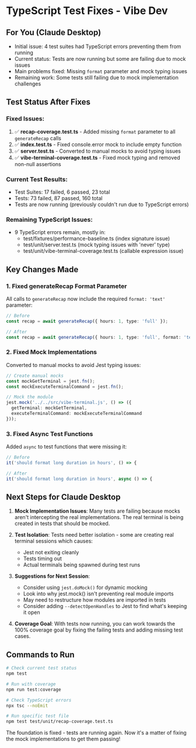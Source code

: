 # TypeScript Test Fixes - Vibe Dev

## For You (Claude Desktop)
- Initial issue: 4 test suites had TypeScript errors preventing them from running
- Current status: Tests are now running but some are failing due to mock issues
- Main problems fixed: Missing `format` parameter and mock typing issues
- Remaining work: Some tests still failing due to mock implementation challenges

## Test Status After Fixes

### Fixed Issues:
1. ✅ **recap-coverage.test.ts** - Added missing `format` parameter to all `generateRecap` calls
2. ✅ **index.test.ts** - Fixed console.error mock to include empty function
3. ✅ **server.test.ts** - Converted to manual mocks to avoid typing issues
4. ✅ **vibe-terminal-coverage.test.ts** - Fixed mock typing and removed non-null assertions

### Current Test Results:
- Test Suites: 17 failed, 6 passed, 23 total
- Tests: 73 failed, 87 passed, 160 total
- Tests are now running (previously couldn't run due to TypeScript errors)

### Remaining TypeScript Issues:
- 9 TypeScript errors remain, mostly in:
  - test/fixtures/performance-baseline.ts (index signature issue)
  - test/unit/server.test.ts (mock typing issues with 'never' type)
  - test/unit/vibe-terminal-coverage.test.ts (callable expression issue)

## Key Changes Made

### 1. Fixed generateRecap Format Parameter
All calls to `generateRecap` now include the required `format: 'text'` parameter:
```typescript
// Before
const recap = await generateRecap({ hours: 1, type: 'full' });

// After
const recap = await generateRecap({ hours: 1, type: 'full', format: 'text' });
```

### 2. Fixed Mock Implementations
Converted to manual mocks to avoid Jest typing issues:
```typescript
// Create manual mocks
const mockGetTerminal = jest.fn();
const mockExecuteTerminalCommand = jest.fn();

// Mock the module
jest.mock('../../src/vibe-terminal.js', () => ({
  getTerminal: mockGetTerminal,
  executeTerminalCommand: mockExecuteTerminalCommand
}));
```

### 3. Fixed Async Test Functions
Added `async` to test functions that were missing it:
```typescript
// Before
it('should format long duration in hours', () => {

// After  
it('should format long duration in hours', async () => {
```

## Next Steps for Claude Desktop

1. **Mock Implementation Issues**: Many tests are failing because mocks aren't intercepting the real implementations. The real terminal is being created in tests that should be mocked.

2. **Test Isolation**: Tests need better isolation - some are creating real terminal sessions which causes:
   - Jest not exiting cleanly
   - Tests timing out
   - Actual terminals being spawned during test runs

3. **Suggestions for Next Session**:
   - Consider using `jest.doMock()` for dynamic mocking
   - Look into why jest.mock() isn't preventing real module imports
   - May need to restructure how modules are imported in tests
   - Consider adding `--detectOpenHandles` to Jest to find what's keeping it open

4. **Coverage Goal**: With tests now running, you can work towards the 100% coverage goal by fixing the failing tests and adding missing test cases.

## Commands to Run
```bash
# Check current test status
npm test

# Run with coverage
npm run test:coverage

# Check TypeScript errors
npx tsc --noEmit

# Run specific test file
npm test test/unit/recap-coverage.test.ts
```

The foundation is fixed - tests are running again. Now it's a matter of fixing the mock implementations to get them passing!
